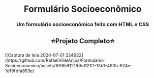 # <H1 align='center'>Formulário Socioeconômico </H1>  
<H3 align='center'>Um formulário socioeconômico feito com HTML e CSS</H3>

<H2 align='center'>⭐Projeto Completo⭐</H2>  
![Captura de tela 2024-07-01 224922](https://github.com/RafaelVillelAnjos/Formulario-Socioeconomico/assets/161859121/65d121f1-13b1-490b-924e-1d19fbfa853e)
